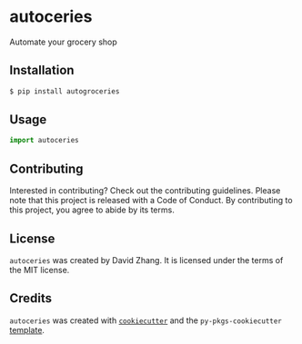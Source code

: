 # autoceries

Automate your grocery shop

## Installation

```bash
$ pip install autogroceries
```

## Usage

```python
import autoceries
```

## Contributing

Interested in contributing? Check out the contributing guidelines. Please note that this project is released with a Code of Conduct. By contributing to this project, you agree to abide by its terms.

## License

`autoceries` was created by David Zhang. It is licensed under the terms of the MIT license.

## Credits

`autoceries` was created with [`cookiecutter`](https://cookiecutter.readthedocs.io/en/latest/) and the `py-pkgs-cookiecutter` [template](https://github.com/py-pkgs/py-pkgs-cookiecutter).
